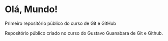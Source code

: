 # Olá, Mundo!
 Primeiro repositório público do curso de Git e GitHub
 
 Repositório público criado no curso do Gustavo Guanabara de Git e Github.
